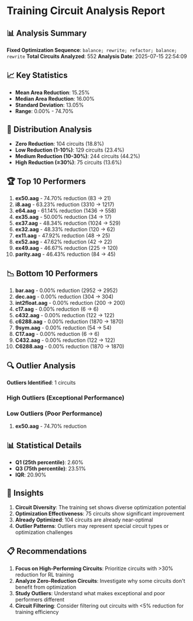 # Training Circuit Analysis Report

## 📊 Analysis Summary

**Fixed Optimization Sequence**: `balance; rewrite; refactor; balance; rewrite`
**Total Circuits Analyzed**: 552
**Analysis Date**: 2025-07-15 22:54:09

## 📈 Key Statistics

- **Mean Area Reduction**: 15.25%
- **Median Area Reduction**: 16.00%
- **Standard Deviation**: 13.05%
- **Range**: 0.00% - 74.70%

## 🎯 Distribution Analysis

- **Zero Reduction**: 104 circuits (18.8%)
- **Low Reduction (1-10%)**: 129 circuits (23.4%)
- **Medium Reduction (10-30%)**: 244 circuits (44.2%)
- **High Reduction (≥30%)**: 75 circuits (13.6%)

## 🏆 Top 10 Performers

1. **ex50.aag** - 74.70% reduction (83 → 21)
2. **i8.aag** - 63.23% reduction (3310 → 1217)
3. **e64.aag** - 61.14% reduction (1436 → 558)
4. **ex35.aag** - 50.00% reduction (34 → 17)
5. **ex37.aag** - 48.34% reduction (1024 → 529)
6. **ex32.aag** - 48.33% reduction (120 → 62)
7. **ex11.aag** - 47.92% reduction (48 → 25)
8. **ex52.aag** - 47.62% reduction (42 → 22)
9. **ex49.aag** - 46.67% reduction (225 → 120)
10. **parity.aag** - 46.43% reduction (84 → 45)


## 📉 Bottom 10 Performers

1. **bar.aag** - 0.00% reduction (2952 → 2952)
2. **dec.aag** - 0.00% reduction (304 → 304)
3. **int2float.aag** - 0.00% reduction (200 → 200)
4. **c17.aag** - 0.00% reduction (6 → 6)
5. **c432.aag** - 0.00% reduction (122 → 122)
6. **c6288.aag** - 0.00% reduction (1870 → 1870)
7. **9sym.aag** - 0.00% reduction (54 → 54)
8. **C17.aag** - 0.00% reduction (6 → 6)
9. **C432.aag** - 0.00% reduction (122 → 122)
10. **C6288.aag** - 0.00% reduction (1870 → 1870)


## 🔍 Outlier Analysis

**Outliers Identified**: 1 circuits

### High Outliers (Exceptional Performance)


### Low Outliers (Poor Performance)
1. **ex50.aag** - 74.70% reduction


## 📊 Statistical Details

- **Q1 (25th percentile)**: 2.60%
- **Q3 (75th percentile)**: 23.51%
- **IQR**: 20.90%

## 🎯 Insights

1. **Circuit Diversity**: The training set shows diverse optimization potential
2. **Optimization Effectiveness**: 75 circuits show significant improvement
3. **Already Optimized**: 104 circuits are already near-optimal
4. **Outlier Patterns**: Outliers may represent special circuit types or optimization challenges

## 📋 Recommendations

1. **Focus on High-Performing Circuits**: Prioritize circuits with >30% reduction for RL training
2. **Analyze Zero-Reduction Circuits**: Investigate why some circuits don't benefit from optimization
3. **Study Outliers**: Understand what makes exceptional and poor performers different
4. **Circuit Filtering**: Consider filtering out circuits with <5% reduction for training efficiency
